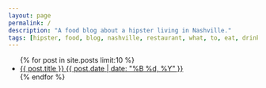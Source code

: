 ```yaml
---
layout: page
permalink: /
description: "A food blog about a hipster living in Nashville."
tags: [hipster, food, blog, nashville, restaurant, what, to, eat, drink]
---
```


<ul class="post-list">
{% for post in site.posts limit:10 %} 
  <li><article><a href="{{ site.url }}{{ post.url }}">{{ post.title }} <span class="entry-date"><time datetime="{{ post.date | date_to_xmlschema }}">{{ post.date | date: "%B %d, %Y" }}</time></span></a></article></li>
{% endfor %}
</ul>